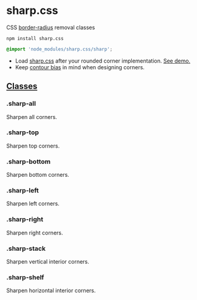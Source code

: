 # sharp.css

CSS [border-radius](https://developer.mozilla.org/en-US/docs/Web/CSS/border-radius) removal classes

```
npm install sharp.css
```

```css
@import 'node_modules/sharp.css/sharp';
```

- Load [sharp.css](sharp.css) after your rounded corner implementation. [See demo.](https://ryanve.github.io/sharp.css/)
- Keep [contour bias](https://graphicdesign.stackexchange.com/a/84943/100255) in mind when designing corners.

## [Classes](https://ryanve.github.io/sharp.css/)

### .sharp-all

Sharpen all corners.

### .sharp-top

Sharpen top corners.

### .sharp-bottom

Sharpen bottom corners.

### .sharp-left

Sharpen left corners.

### .sharp-right

Sharpen right corners.

### .sharp-stack

Sharpen vertical interior corners.

### .sharp-shelf

Sharpen horizontal interior corners.
